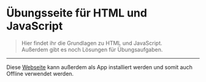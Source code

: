 # Übungsseite für HTML und JavaScript

> Hier findet ihr die Grundlagen zu HTML und JavaScript.<br>
> Außerdem gibt es noch Lösungen für Übungsaufgaben.

---

Diese [Webseite](https://daborsten.github.io/Informatik/) kann außerdem als App installiert werden und somit auch Offline verwendet werden.
